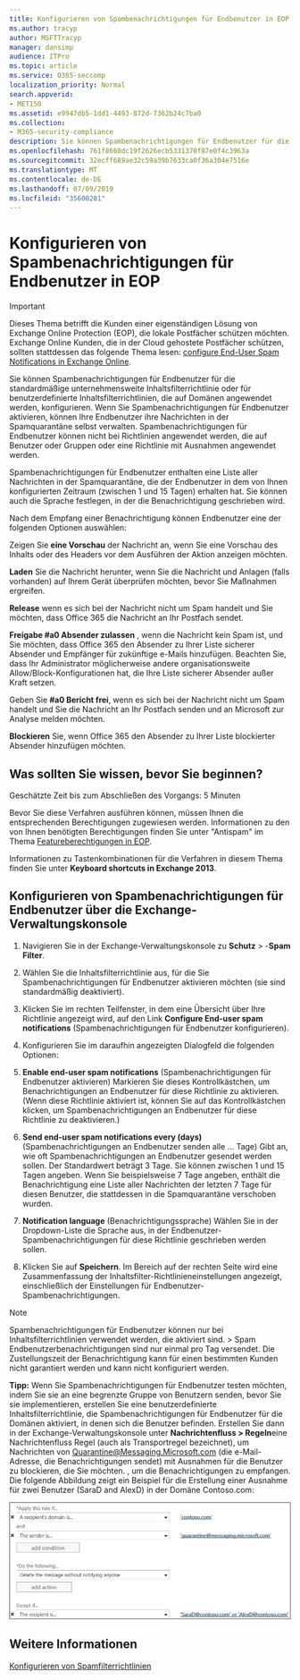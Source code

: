 ```yaml
---
title: Konfigurieren von Spambenachrichtigungen für Endbenutzer in EOP
ms.author: tracyp
author: MSFTTracyp
manager: dansimp
audience: ITPro
ms.topic: article
ms.service: O365-seccomp
localization_priority: Normal
search.appverid:
- MET150
ms.assetid: e9947db5-1dd1-4493-872d-7362b24c7ba0
ms.collection:
- M365-security-compliance
description: Sie können Spambenachrichtigungen für Endbenutzer für die standardmäßige unternehmensweite Inhaltsfilterrichtlinie oder für benutzerdefinierte Inhaltsfilterrichtlinien, die auf Domänen angewendet werden, konfigurieren.
ms.openlocfilehash: 761f8660dc19f2626ecb5331370f87e0f4c3963a
ms.sourcegitcommit: 32ecff689ae32c59a39b7633ca0f36a304e7516e
ms.translationtype: MT
ms.contentlocale: de-DE
ms.lasthandoff: 07/09/2019
ms.locfileid: "35600201"
---
```

# <a name="configure-end-user-spam-notifications-in-eop"></a>Konfigurieren von Spambenachrichtigungen für Endbenutzer in EOP
  
> [!IMPORTANT]
> Dieses Thema betrifft die Kunden einer eigenständigen Lösung von Exchange Online Protection (EOP), die lokale Postfächer schützen möchten. Exchange Online Kunden, die in der Cloud gehostete Postfächer schützen, sollten stattdessen das folgende Thema lesen: [configure End-User Spam Notifications in Exchange Online](configure-end-user-spam-notifications-in-exchange-online.md). 
  
Sie können Spambenachrichtigungen für Endbenutzer für die standardmäßige unternehmensweite Inhaltsfilterrichtlinie oder für benutzerdefinierte Inhaltsfilterrichtlinien, die auf Domänen angewendet werden, konfigurieren. Wenn Sie Spambenachrichtigungen für Endbenutzer aktivieren, können Ihre Endbenutzer ihre Nachrichten in der Spamquarantäne selbst verwalten. Spambenachrichtigungen für Endbenutzer können nicht bei Richtlinien angewendet werden, die auf Benutzer oder Gruppen oder eine Richtlinie mit Ausnahmen angewendet werden.
  
Spambenachrichtigungen für Endbenutzer enthalten eine Liste aller Nachrichten in der Spamquarantäne, die der Endbenutzer in dem von Ihnen konfigurierten Zeitraum (zwischen 1 und 15 Tagen) erhalten hat. Sie können auch die Sprache festlegen, in der die Benachrichtigung geschrieben wird.
  
Nach dem Empfang einer Benachrichtigung können Endbenutzer eine der folgenden Optionen auswählen:

Zeigen Sie **eine Vorschau** der Nachricht an, wenn Sie eine Vorschau des Inhalts oder des Headers vor dem Ausführen der Aktion anzeigen möchten.

**Laden** Sie die Nachricht herunter, wenn Sie die Nachricht und Anlagen (falls vorhanden) auf Ihrem Gerät überprüfen möchten, bevor Sie Maßnahmen ergreifen.

**Release** wenn es sich bei der Nachricht nicht um Spam handelt und Sie möchten, dass Office 365 die Nachricht an Ihr Postfach sendet.

**Freigabe #a0 Absender zulassen** , wenn die Nachricht kein Spam ist, und Sie möchten, dass Office 365 den Absender zu Ihrer Liste sicherer Absender und Empfänger für zukünftige e-Mails hinzufügen. Beachten Sie, dass Ihr Administrator möglicherweise andere organisationsweite Allow/Block-Konfigurationen hat, die Ihre Liste sicherer Absender außer Kraft setzen.

Geben Sie **#a0 Bericht frei**, wenn es sich bei der Nachricht nicht um Spam handelt und Sie die Nachricht an Ihr Postfach senden und an Microsoft zur Analyse melden möchten.

**Blockieren** Sie, wenn Office 365 den Absender zu Ihrer Liste blockierter Absender hinzufügen möchten.
  
## <a name="what-do-you-need-to-know-before-you-begin"></a>Was sollten Sie wissen, bevor Sie beginnen?
<a name="sectionSection0"> </a>

Geschätzte Zeit bis zum Abschließen des Vorgangs: 5 Minuten
  
Bevor Sie diese Verfahren ausführen können, müssen Ihnen die entsprechenden Berechtigungen zugewiesen werden. Informationen zu den von Ihnen benötigten Berechtigungen finden Sie unter "Antispam" im Thema [Featureberechtigungen in EOP](eop/feature-permissions-in-eop.md). 
  
Informationen zu Tastenkombinationen für die Verfahren in diesem Thema finden Sie unter **Keyboard shortcuts in Exchange 2013**.
  
## <a name="use-the-eac-to-configure-end-user-spam-notifications"></a>Konfigurieren von Spambenachrichtigungen für Endbenutzer über die Exchange-Verwaltungskonsole

1. Navigieren Sie in der Exchange-Verwaltungskonsole zu **Schutz** > -**Spam Filter**.
    
2. Wählen Sie die Inhaltsfilterrichtlinie aus, für die Sie Spambenachrichtigungen für Endbenutzer aktivieren möchten (sie sind standardmäßig deaktiviert).
    
3. Klicken Sie im rechten Teilfenster, in dem eine Übersicht über Ihre Richtlinie angezeigt wird, auf den Link **Configure End-user spam notifications** (Spambenachrichtigungen für Endbenutzer konfigurieren). 
    
4. Konfigurieren Sie im daraufhin angezeigten Dialogfeld die folgenden Optionen:
    
1. **Enable end-user spam notifications** (Spambenachrichtigungen für Endbenutzer aktivieren) Markieren Sie dieses Kontrollkästchen, um Benachrichtigungen an Endbenutzer für diese Richtlinie zu aktivieren. (Wenn diese Richtlinie aktiviert ist, können Sie auf das Kontrollkästchen klicken, um Spambenachrichtigungen an Endbenutzer für diese Richtlinie zu deaktivieren.) 
    
2. **Send end-user spam notifications every (days)** (Spambenachrichtigungen an Endbenutzer senden alle ... Tage) Gibt an, wie oft Spambenachrichtigungen an Endbenutzer gesendet werden sollen. Der Standardwert beträgt 3 Tage. Sie können zwischen 1 und 15 Tagen angeben. Wenn Sie beispielsweise 7 Tage angeben, enthält die Benachrichtigung eine Liste aller Nachrichten der letzten 7 Tage für diesen Benutzer, die stattdessen in die Spamquarantäne verschoben wurden. 
    
3. **Notification language** (Benachrichtigungssprache) Wählen Sie in der Dropdown-Liste die Sprache aus, in der Endbenutzer-Spambenachrichtigungen für diese Richtlinie geschrieben werden sollen. 
    
5. Klicken Sie auf **Speichern**. Im Bereich auf der rechten Seite wird eine Zusammenfassung der Inhaltsfilter-Richtlinieneinstellungen angezeigt, einschließlich der Einstellungen für Endbenutzer-Spambenachrichtigungen.
    
> [!NOTE]
>  Spambenachrichtigungen für Endbenutzer können nur bei Inhaltsfilterrichtlinien verwendet werden, die aktiviert sind. >  Spam Endbenutzerbenachrichtigungen sind nur einmal pro Tag versendet. Die Zustellungszeit der Benachrichtigung kann für einen bestimmten Kunden nicht garantiert werden und kann nicht konfiguriert werden. 
  
 **Tipp:** Wenn Sie Spambenachrichtigungen für Endbenutzer testen möchten, indem Sie sie an eine begrenzte Gruppe von Benutzern senden, bevor Sie sie implementieren, erstellen Sie eine benutzerdefinierte Inhaltsfilterrichtlinie, die Spambenachrichtigungen für Endbenutzer für die Domänen aktiviert, in denen sich die Benutzer befinden. Erstellen Sie dann in der Exchange-Verwaltungskonsole unter **Nachrichtenfluss \> Regeln**eine Nachrichtenfluss Regel (auch als Transportregel bezeichnet), um Nachrichten von Quarantine@Messaging.Microsoft.com (die e-Mail-Adresse, die Benachrichtigungen sendet) mit Ausnahmen für die Benutzer zu blockieren, die Sie möchten. , um die Benachrichtigungen zu empfangen. Die folgende Abbildung zeigt ein Beispiel für die Erstellung einer Ausnahme für zwei Benutzer (SaraD and AlexD) in der Domäne Contoso.com: 
  
![Transportregel zum Testen von Spambenachrichtigungen für Endbenutzer](media/EOP-ESN-testspecificusers.jpg)
  
## <a name="for-more-information"></a>Weitere Informationen

[Konfigurieren von Spamfilterrichtlinien](configure-your-spam-filter-policies.md)
  
